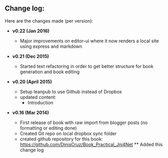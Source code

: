 ## Change log:

Here are the changes made (per version):

* **v0.22 (Jan 2016)**
  * Major improvements on editor-ui where it now renders a local site using express and markdown


* **v0.21 (Dec 2015)**
  * Started text refactoring in order to get better structure for book generation and book editing


* **v0.20 (April 2015)**
  * Setup leanpub to use Github instead of Dropbox
  * updated content:
    * Introduction


* **v0.16 (Mar 2014)**
  * First release of book with raw import from blogger posts (no formatting or editing done)
  * Created Git repo on local dropbox sync folder
  * created github repository for this book: https://github.com/DinisCruz/Book_Practical_Jni4Net
  ** Added this change log
